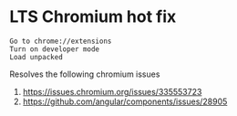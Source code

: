 # LTS Chromium hot fix

```
Go to chrome://extensions
Turn on developer mode
Load unpacked
```

Resolves the following chromium issues
1) https://issues.chromium.org/issues/335553723
2) https://github.com/angular/components/issues/28905
